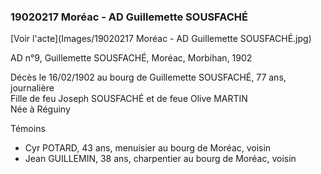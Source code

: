 ### 19020217 Moréac - AD Guillemette SOUSFACHÉ

[Voir l'acte](Images/19020217 Moréac - AD Guillemette SOUSFACHÉ.jpg)


AD n°9, Guillemette SOUSFACHÉ, Moréac, Morbihan, 1902

Décès le 16/02/1902 au bourg de Guillemette SOUSFACHÉ, 77 ans, journalière  
Fille de feu Joseph SOUSFACHÉ et de feue Olive MARTIN  
Née à Réguiny

Témoins

* Cyr POTARD, 43 ans, menuisier au bourg de Moréac, voisin
* Jean GUILLEMIN, 38 ans, charpentier au bourg de Moréac, voisin